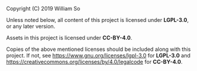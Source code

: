 Copyright (C) 2019  William So

Unless noted below, all content of this project is licensed under **LGPL-3.0**,
or any later version.

Assets in this project is licensed under **CC-BY-4.0**.

Copies of the above mentioned licenses should be included along with this
project. If not, see <https://www.gnu.org/licenses/lgpl-3.0> for **LGPL-3.0** and
<https://creativecommons.org/licenses/by/4.0/legalcode> for **CC-BY-4.0**.
